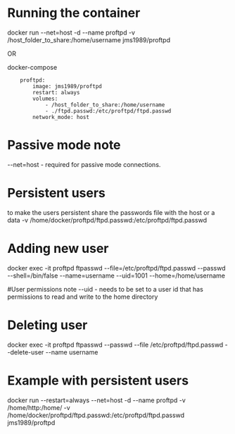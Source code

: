 # Running the container
docker run --net=host -d --name proftpd  -v /host_folder_to_share:/home/username jms1989/proftpd

OR

docker-compose

```
    proftpd:
        image: jms1989/proftpd
        restart: always
        volumes:
            - /host_folder_to_share:/home/username
            - ./ftpd.passwd:/etc/proftpd/ftpd.passwd
        network_mode: host
```

# Passive mode note
--net=host - required for passive mode connections.

# Persistent users
to make the users persistent share the passwords file with the host or a data 
-v /home/docker/proftpd/ftpd.passwd:/etc/proftpd/ftpd.passwd 


# Adding new user
docker exec -it  proftpd ftpasswd --file=/etc/proftpd/ftpd.passwd --passwd --shell=/bin/false  --name=username --uid=1001 --home=/home/username 

#User permissions note
--uid - needs to be set to a user id that has permissions to read and write to the home directory

# Deleting user
docker exec -it proftpd ftpasswd --passwd --file /etc/proftpd/ftpd.passwd --delete-user --name username

# Example with persistent users
docker run --restart=always --net=host -d --name proftpd -v /home/http:/home/ -v /home/docker/proftpd/ftpd.passwd:/etc/proftpd/ftpd.passwd jms1989/proftpd



